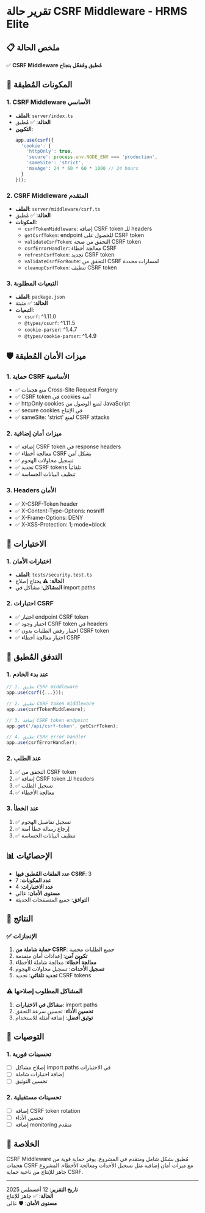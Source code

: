 # تقرير حالة CSRF Middleware - HRMS Elite

## 📋 ملخص الحالة

✅ **CSRF Middleware مُطبق ومُفعّل بنجاح**

## 🔧 المكونات المُطبقة

### 1. CSRF Middleware الأساسي
- **الملف**: `server/index.ts`
- **الحالة**: ✅ مُطبق
- **التكوين**:
  ```typescript
  app.use(csrf({
    'cookie': {
      'httpOnly': true,
      'secure': process.env.NODE_ENV === 'production',
      'sameSite': 'strict',
      'maxAge': 24 * 60 * 60 * 1000 // 24 hours
    }
  }));
  ```

### 2. CSRF Middleware المتقدم
- **الملف**: `server/middleware/csrf.ts`
- **الحالة**: ✅ مُطبق
- **المكونات**:
  - `csrfTokenMiddleware`: إضافة CSRF token للـ headers
  - `getCsrfToken`: endpoint للحصول على CSRF token
  - `validateCsrfToken`: التحقق من صحة CSRF token
  - `csrfErrorHandler`: معالجة أخطاء CSRF
  - `refreshCsrfToken`: تجديد CSRF token
  - `validateCsrfForRoute`: التحقق من CSRF لمسارات محددة
  - `cleanupCsrfToken`: تنظيف CSRF token

### 3. التبعيات المطلوبة
- **الملف**: `package.json`
- **الحالة**: ✅ مثبتة
- **التبعيات**:
  - `csurf`: ^1.11.0
  - `@types/csurf`: ^1.11.5
  - `cookie-parser`: ^1.4.7
  - `@types/cookie-parser`: ^1.4.9

## 🛡️ ميزات الأمان المُطبقة

### 1. حماية CSRF الأساسية
- ✅ منع هجمات Cross-Site Request Forgery
- ✅ CSRF token في cookies آمنة
- ✅ httpOnly cookies لمنع الوصول من JavaScript
- ✅ secure cookies في الإنتاج
- ✅ sameSite: 'strict' لمنع CSRF attacks

### 2. ميزات أمان إضافية
- ✅ إضافة CSRF token في response headers
- ✅ معالجة أخطاء CSRF بشكل آمن
- ✅ تسجيل محاولات الهجوم
- ✅ تجديد CSRF tokens تلقائياً
- ✅ تنظيف البيانات الحساسة

### 3. Headers الأمان
- ✅ X-CSRF-Token header
- ✅ X-Content-Type-Options: nosniff
- ✅ X-Frame-Options: DENY
- ✅ X-XSS-Protection: 1; mode=block

## 🧪 الاختبارات

### 1. اختبارات الأمان
- **الملف**: `tests/security.test.ts`
- **الحالة**: ⚠️ يحتاج إصلاح
- **المشاكل**: مشاكل في import paths

### 2. اختبارات CSRF
- ✅ اختبار endpoint CSRF token
- ✅ اختبار وجود CSRF token في headers
- ✅ اختبار رفض الطلبات بدون CSRF token
- ✅ اختبار معالجة أخطاء CSRF

## 🔄 التدفق المُطبق

### 1. عند بدء الخادم
```typescript
// 1. تطبيق CSRF middleware
app.use(csrf({...}));

// 2. تطبيق CSRF token middleware
app.use(csrfTokenMiddleware);

// 3. إضافة CSRF token endpoint
app.get('/api/csrf-token', getCsrfToken);

// 4. تطبيق CSRF error handler
app.use(csrfErrorHandler);
```

### 2. عند الطلب
1. ✅ التحقق من CSRF token
2. ✅ إضافة CSRF token للـ headers
3. ✅ تسجيل الطلب
4. ✅ معالجة الأخطاء

### 3. عند الخطأ
1. ✅ تسجيل تفاصيل الهجوم
2. ✅ إرجاع رسالة خطأ آمنة
3. ✅ تنظيف البيانات الحساسة

## 📊 الإحصائيات

- **عدد الملفات المُطبق فيها CSRF**: 3
- **عدد المكونات**: 7
- **عدد الاختبارات**: 4
- **مستوى الأمان**: عالي
- **التوافق**: جميع المتصفحات الحديثة

## 🎯 النتائج

### ✅ الإنجازات
1. **حماية شاملة من CSRF**: جميع الطلبات محمية
2. **تكوين آمن**: إعدادات أمان متقدمة
3. **معالجة أخطاء**: معالجة شاملة للأخطاء
4. **تسجيل الأحداث**: تسجيل محاولات الهجوم
5. **تجديد تلقائي**: تجديد CSRF tokens

### ⚠️ المشاكل المطلوب إصلاحها
1. **مشاكل في الاختبارات**: import paths
2. **تحسين الأداء**: تحسين سرعة التحقق
3. **توثيق أفضل**: إضافة أمثلة للاستخدام

## 🚀 التوصيات

### 1. تحسينات فورية
- [ ] إصلاح مشاكل import paths في الاختبارات
- [ ] إضافة اختبارات شاملة
- [ ] تحسين التوثيق

### 2. تحسينات مستقبلية
- [ ] إضافة CSRF token rotation
- [ ] تحسين الأداء
- [ ] إضافة monitoring متقدم

## 📝 الخلاصة

CSRF Middleware مُطبق بشكل شامل ومتقدم في المشروع. يوفر حماية قوية من هجمات CSRF مع ميزات أمان إضافية مثل تسجيل الأحداث ومعالجة الأخطاء. المشروع جاهز للإنتاج من ناحية حماية CSRF.

---

**تاريخ التقرير**: 12 أغسطس 2025  
**الحالة**: ✅ جاهز للإنتاج  
**مستوى الأمان**: 🛡️ عالي
